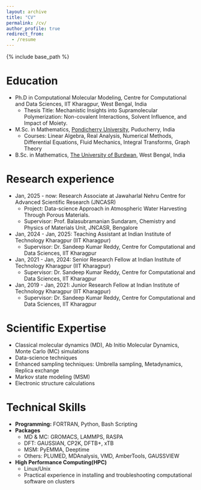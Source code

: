 ```yaml
---
layout: archive
title: "CV"
permalink: /cv/
author_profile: true
redirect_from:
  - /resume
---
```


{% include base_path %}

Education
======
* Ph.D in Computational Molecular Modeling, Centre for Computational and Data Sciences, IIT Kharagpur, West Bengal, India
  * Thesis Title: Mechanistic Insights into Supramolecular Polymerization: Non-covalent Interactions, Solvent Influence, and Impact of Moiety.
* M.Sc. in Mathematics, [Pondicherry University](https://www.pondiuni.edu.in/), Puducherry, India
  * Courses: Linear Algebra, Real Analysis, Numerical Methods, Differential Equations, Fluid Mechanics, Integral Transforms, Graph Theory
* B.Sc. in Mathematics, [The University of Burdwan](https://www.buruniv.ac.in/Demo/index_bucc.php), West Bengal, India

Research experience
======
* Jan, 2025 - now: Research Associate at Jawaharlal Nehru Centre for Advanced Scientific Research (JNCASR)
  * Project: Data-science Approach in Atmospheric Water Harvesting Through Porous Materials.
  * Supervisor: Prof. Balasubramanian Sundaram, Chemistry and Physics of Materials Unit, JNCASR, Bengalore
* Jan, 2024 - Jan, 2025: Teaching Assistant at Indian Institute of Technology Kharagpur (IIT Kharagpur)
  * Supervisor: Dr. Sandeep Kumar Reddy, Centre for Computational and Data Sciences, IIT Kharagpur
* Jan, 2021 - Jan, 2024: Senior Research Fellow at Indian Institute of Technology Kharagpur (IIT Kharagpur)
  * Supervisor: Dr. Sandeep Kumar Reddy, Centre for Computational and Data Sciences, IIT Kharagpur
* Jan, 2019 - Jan, 2021: Junior Research Fellow at Indian Institute of Technology Kharagpur (IIT Kharagpur)
  * Supervisor: Dr. Sandeep Kumar Reddy, Centre for Computational and Data Sciences, IIT Kharagpur
 
Scientific Expertise
======
* Classical molecular dynamics (MD), Ab Initio Molecular Dynamics, Monte Carlo (MC) simulations
* Data-science techniques
* Enhanced sampling techniques: Umbrella sampling, Metadynamics, Replica exchange
* Markov state modeling (MSM)
* Electronic structure calculations

Technical Skills
======
* **Programming:**  FORTRAN, Python, Bash Scripting
* **Packages**
  * MD & MC: GROMACS, LAMMPS, RASPA
  * DFT: GAUSSIAN, CP2K, DFTB+, xTB
  * MSM: PyEMMA, Deeptime
  * Others: PLUMED, MDAnalysis, VMD, AmberTools, GAUSSVIEW
* **High Performance Computing(HPC)**
  * Linux/Unix
  * Practical experience in installing and troubleshooting computational software on clusters

